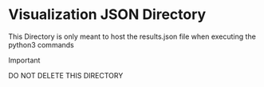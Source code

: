 # Visualization JSON Directory
This Directory is only meant to host the results.json file when executing the python3 commands

> [!IMPORTANT]  
> DO NOT DELETE THIS DIRECTORY